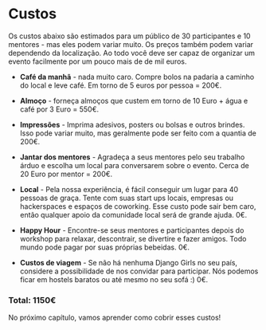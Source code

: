 # Custos

Os custos abaixo são estimados para um público de 30 participantes e 10 mentores - mas eles podem variar muito. Os preços também podem variar dependendo da localização. Ao todo você deve ser capaz de organizar um evento facilmente por um pouco mais de de mil euros.

- __Café da manhã__ - nada muito caro. Compre bolos na padaria a caminho do local e leve café. Em torno de 5 euros por pessoa = 200€.

- __Almoço__ - forneça almoços que custem em torno de 10 Euro + água e café por 3 Euro = 550€.

- __Impressões__ - Imprima adesivos, posters ou bolsas e outros brindes. Isso pode variar muito, mas geralmente pode ser feito com a quantia de 200€.

- __Jantar dos mentores__ - Agradeça a seus mentores pelo seu trabalho árduo e escolha um local para conversarem sobre o evento. Cerca de 20 Euro por mentor = 200€.

- __Local__ - Pela nossa experiência, é fácil conseguir um lugar para 40 pessoas de graça. Tente com suas start ups locais, empresas ou hackerspaces e espaços de coworking. Esse custo pode sair bem caro, então qualquer apoio da comunidade local será de grande ajuda. 0€.

- __Happy Hour__ - Encontre-se seus mentores e participantes depois do workshop para relaxar, descontrair, se divertire e fazer amigos. Todo mundo pode pagar por suas próprias bebeidas. 0€.

- __Custos de viagem__ - Se não há nenhuma Django Girls no seu país, considere a possibilidade de nos convidar para participar. Nós podemos ficar em hostels baratos ou até mesmo no seu sofá :) 0€.

### __Total: 1150€__

No próximo capítulo, vamos aprender como cobrir esses custos!